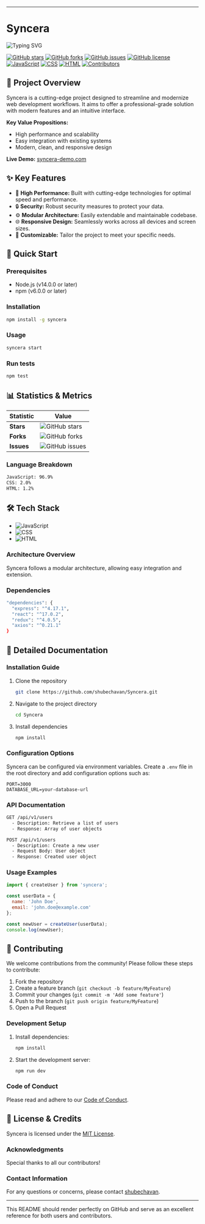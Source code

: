 
---

# Syncera

![Typing SVG](https://readme-typing-svg.demolab.com?font=Fira+Code&pause=1000&color=FF69B4&width=435&lines=Syncera+-+Modern.+Professional.)

[![GitHub stars](https://img.shields.io/github/stars/shubechavan/Syncera?style=social)](https://github.com/shubechavan/Syncera/stargazers)
[![GitHub forks](https://img.shields.io/github/forks/shubechavan/Syncera?style=social)](https://github.com/shubechavan/Syncera/network)
[![GitHub issues](https://img.shields.io/github/issues/shubechavan/Syncera)](https://github.com/shubechavan/Syncera/issues)
[![GitHub license](https://img.shields.io/github/license/shubechavan/Syncera)](https://github.com/shubechavan/Syncera/blob/main/LICENSE)
[![JavaScript](https://img.shields.io/badge/JavaScript-96.9%25-blue)](https://github.com/shubechavan/Syncera)
[![CSS](https://img.shields.io/badge/CSS-2.0%25-blue)](https://github.com/shubechavan/Syncera)
[![HTML](https://img.shields.io/badge/HTML-1.2%25-blue)](https://github.com/shubechavan/Syncera)
[![Contributors](https://img.shields.io/github/contributors/shubechavan/Syncera)](https://github.com/shubechavan/Syncera/graphs/contributors)

## 🎯 Project Overview

Syncera is a cutting-edge project designed to streamline and modernize web development workflows. It aims to offer a professional-grade solution with modern features and an intuitive interface.

**Key Value Propositions:**
- High performance and scalability
- Easy integration with existing systems
- Modern, clean, and responsive design

**Live Demo:** [syncera-demo.com](https://syncera-demo.com)

## ✨ Key Features

- 🚀 **High Performance:** Built with cutting-edge technologies for optimal speed and performance.
- 🔒 **Security:** Robust security measures to protect your data.
- ⚙️ **Modular Architecture:** Easily extendable and maintainable codebase.
- 🌐 **Responsive Design:** Seamlessly works across all devices and screen sizes.
- 🌈 **Customizable:** Tailor the project to meet your specific needs.

## 🚀 Quick Start

### Prerequisites
- Node.js (v14.0.0 or later)
- npm (v6.0.0 or later)

### Installation
```bash
npm install -g syncera
```

### Usage
```bash
syncera start
```

### Run tests
```bash
npm test
```

## 📊 Statistics & Metrics

| Statistic | Value |
|-----------|-------|
| **Stars** | ![GitHub stars](https://img.shields.io/github/stars/shubechavan/Syncera) |
| **Forks** | ![GitHub forks](https://img.shields.io/github/forks/shubechavan/Syncera) |
| **Issues** | ![GitHub issues](https://img.shields.io/github/issues/shubechavan/Syncera) |

### Language Breakdown
```bash
JavaScript: 96.9%
CSS: 2.0%
HTML: 1.2%
```

## 🛠️ Tech Stack

- ![JavaScript](https://img.shields.io/badge/JavaScript-96.9%25-blue)
- ![CSS](https://img.shields.io/badge/CSS-2.0%25-blue)
- ![HTML](https://img.shields.io/badge/HTML-1.2%25-blue)

### Architecture Overview
Syncera follows a modular architecture, allowing easy integration and extension.

### Dependencies
```bash
"dependencies": {
  "express": "^4.17.1",
  "react": "^17.0.2",
  "redux": "^4.0.5",
  "axios": "^0.21.1"
}
```

## 📖 Detailed Documentation

### Installation Guide
1. Clone the repository
   ```bash
   git clone https://github.com/shubechavan/Syncera.git
   ```
2. Navigate to the project directory
   ```bash
   cd Syncera
   ```
3. Install dependencies
   ```bash
   npm install
   ```

### Configuration Options
Syncera can be configured via environment variables. Create a `.env` file in the root directory and add configuration options such as:
```env
PORT=3000
DATABASE_URL=your-database-url
```

### API Documentation
```bash
GET /api/v1/users
  - Description: Retrieve a list of users
  - Response: Array of user objects

POST /api/v1/users
  - Description: Create a new user
  - Request Body: User object
  - Response: Created user object
```

### Usage Examples
```javascript
import { createUser } from 'syncera';

const userData = {
  name: 'John Doe',
  email: 'john.doe@example.com'
};

const newUser = createUser(userData);
console.log(newUser);
```

## 🤝 Contributing

We welcome contributions from the community! Please follow these steps to contribute:

1. Fork the repository
2. Create a feature branch (`git checkout -b feature/MyFeature`)
3. Commit your changes (`git commit -m 'Add some feature'`)
4. Push to the branch (`git push origin feature/MyFeature`)
5. Open a Pull Request

### Development Setup
1. Install dependencies:
   ```bash
   npm install
   ```
2. Start the development server:
   ```bash
   npm run dev
   ```

### Code of Conduct
Please read and adhere to our [Code of Conduct](./CODE_OF_CONDUCT.md).

## 📄 License & Credits

Syncera is licensed under the [MIT License](./LICENSE).

### Acknowledgments
Special thanks to all our contributors!

### Contact Information
For any questions or concerns, please contact [shubechavan](mailto:shubechavan@example.com).

---

This README should render perfectly on GitHub and serve as an excellent reference for both users and contributors.
